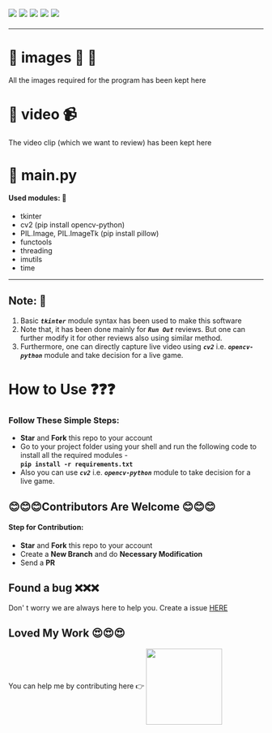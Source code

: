 ![](https://img.shields.io/badge/git-fff7f8?colorA=faf0f0&colorB=db4823&style=for-the-badge&logo=git)
![](https://img.shields.io/badge/github-fff7f8?colorA=080808&colorB=8a8a8a&style=for-the-badge&logo=github)
![](https://img.shields.io/badge/for-you-099450?colorA=b0c92e&colorB=487d3e&style=for-the-badge)
![](https://img.shields.io/badge/python-used-bee5ed?colorA=37b6bd&colorB=3c9bb5&style=for-the-badge&logo=python)
![](https://img.shields.io/badge/visual_studio_code-1.48.0-181717?colorA=ae36d6&style=for-the-badge&logo=visual-studio-code)
---
---
# :small_orange_diamond: images :city_sunrise: :bridge_at_night:
All the images required for the program has been kept here
# :small_orange_diamond: video :video_camera:
The video clip (which we want to review) has been kept here
# :small_orange_diamond: main.py
#### Used modules: :ledger:
   * tkinter
   * cv2 (pip install opencv-python)
   * PIL.Image, PIL.ImageTk (pip install pillow)
   * functools
   * threading
   * imutils
   * time
---
## Note: :memo:
1. Basic ***```tkinter```*** module syntax has been used to make this software
2. Note that, it has been done mainly for ***```Run Out```*** reviews. But one can further modify it for other reviews also using similar method.
3. Furthermore, one can directly capture live video using ***```cv2```*** i.e. ***```opencv-python```*** module and take decision for a live game.

# How to Use :question::question::question:
### Follow These Simple Steps:
* **Star** and **Fork** this repo to your account
* Go to your project folder using your shell and run the following code to install all the required modules - <br> **```pip install -r requirements.txt```**
* Also you can use ***```cv2```*** i.e. ***```opencv-python```*** module to take decision for a live game.

## :blush::blush::blush:Contributors Are Welcome :blush::blush::blush:
#### Step for Contribution:
* **Star** and **Fork** this repo to your account
* Create a **New Branch** and do **Necessary Modification**
* Send a **PR**

## Found a bug :x::x::x:
Don' t worry we are always here to help you. Create a issue [HERE](https://github.com/aritraroy24/DRS_Review_System/issues)

## Loved My Work :heart_eyes::heart_eyes::heart_eyes:
You can  help me by contributing here :point_right: <a href="https://www.buymeacoffee.com/aritraroy24" ><img align="center" src="https://www.linkpicture.com/q/buycoffee.png" width="150" /></a>
</p>